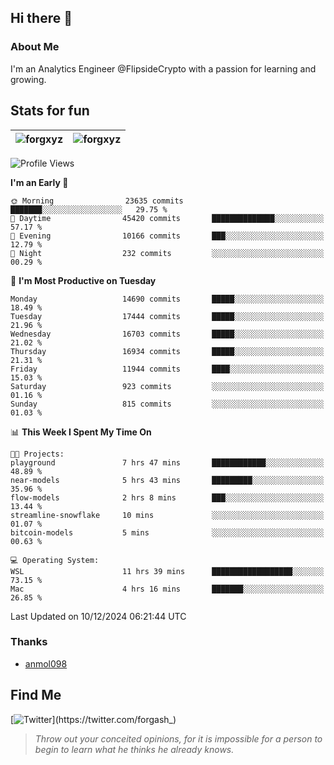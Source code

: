 ## Hi there 👋

### About Me

I'm an Analytics Engineer @FlipsideCrypto with a passion for learning and growing.
  
## Stats for fun

| <img align="center" src="https://github-readme-streak-stats.herokuapp.com/?user=forgxyz&theme=tokyonight" alt="forgxyz" /> | <img align="center" src="https://github-readme-stats.vercel.app/api?username=forgxyz&theme=tokyonight&show_icons=true" alt="forgxyz" /> |
| ------------- |------------- |


<!--START_SECTION:waka-->
![Profile Views](http://img.shields.io/badge/Profile%20Views-0-blue)

**I'm an Early 🐤** 

```text
🌞 Morning                23635 commits       ███████░░░░░░░░░░░░░░░░░░   29.75 % 
🌆 Daytime                45420 commits       ██████████████░░░░░░░░░░░   57.17 % 
🌃 Evening                10166 commits       ███░░░░░░░░░░░░░░░░░░░░░░   12.79 % 
🌙 Night                  232 commits         ░░░░░░░░░░░░░░░░░░░░░░░░░   00.29 % 
```
📅 **I'm Most Productive on Tuesday** 

```text
Monday                   14690 commits       █████░░░░░░░░░░░░░░░░░░░░   18.49 % 
Tuesday                  17444 commits       █████░░░░░░░░░░░░░░░░░░░░   21.96 % 
Wednesday                16703 commits       █████░░░░░░░░░░░░░░░░░░░░   21.02 % 
Thursday                 16934 commits       █████░░░░░░░░░░░░░░░░░░░░   21.31 % 
Friday                   11944 commits       ████░░░░░░░░░░░░░░░░░░░░░   15.03 % 
Saturday                 923 commits         ░░░░░░░░░░░░░░░░░░░░░░░░░   01.16 % 
Sunday                   815 commits         ░░░░░░░░░░░░░░░░░░░░░░░░░   01.03 % 
```


📊 **This Week I Spent My Time On** 

```text
🐱‍💻 Projects: 
playground               7 hrs 47 mins       ████████████░░░░░░░░░░░░░   48.89 % 
near-models              5 hrs 43 mins       █████████░░░░░░░░░░░░░░░░   35.96 % 
flow-models              2 hrs 8 mins        ███░░░░░░░░░░░░░░░░░░░░░░   13.44 % 
streamline-snowflake     10 mins             ░░░░░░░░░░░░░░░░░░░░░░░░░   01.07 % 
bitcoin-models           5 mins              ░░░░░░░░░░░░░░░░░░░░░░░░░   00.63 % 

💻 Operating System: 
WSL                      11 hrs 39 mins      ██████████████████░░░░░░░   73.15 % 
Mac                      4 hrs 16 mins       ███████░░░░░░░░░░░░░░░░░░   26.85 % 
```


 Last Updated on 10/12/2024 06:21:44 UTC
<!--END_SECTION:waka-->

### Thanks
 - [anmol098](https://github.com/anmol098/waka-readme-stats/)
  
## Find Me
[![Twitter](https://img.shields.io/twitter/url/https/twitter.com/forgash_.svg?style=social&label=Follow%20%40forgash_)](https://twitter.com/forgash_)


> *Throw out your conceited opinions, for it is impossible for a person to begin to learn what he thinks he already knows.* 
